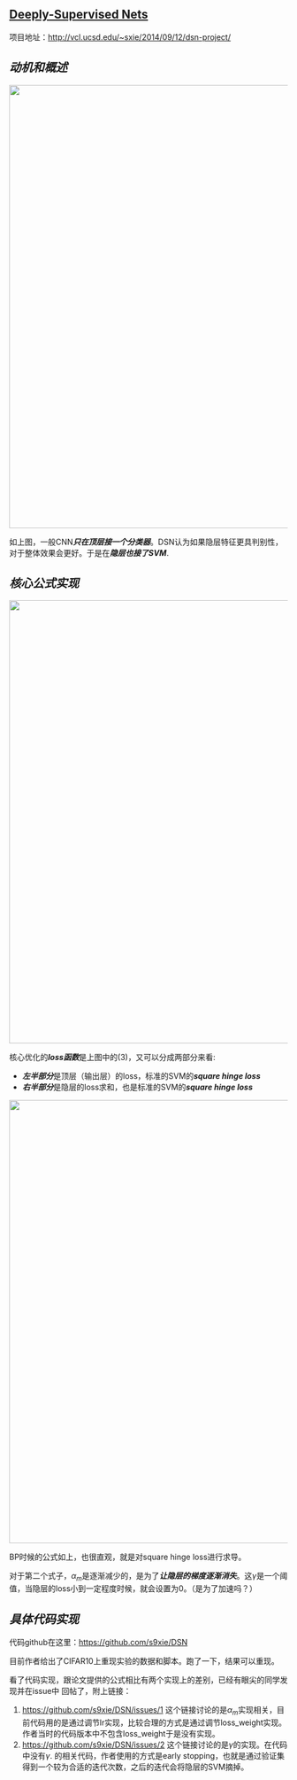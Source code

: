 ## [Deeply-Supervised Nets](http://arxiv.org/abs/1409.5185)

项目地址：http://vcl.ucsd.edu/~sxie/2014/09/12/dsn-project/

## ***动机和概述***

<p align="center"><img src="http://hexo-pic-zhangliliang.qiniudn.com/小Q截图-20141102205625.png" width="800" ></p>

如上图，一般CNN***只在顶层接一个分类器***。DSN认为如果隐层特征更具判别性，对于整体效果会更好。于是在***隐层也接了SVM***.

## ***核心公式实现***

<p align="center"><img src="http://hexo-pic-zhangliliang.qiniudn.com/小Q截图-20141102205852.png" width="800" ></p>

核心优化的***loss函数***是上图中的(3)，又可以分成两部分来看:

- ***左半部分***是顶层（输出层）的loss，标准的SVM的***square hinge loss***
- ***右半部分***是隐层的loss求和，也是标准的SVM的***square hinge loss***

<p align="center"><img src="http://hexo-pic-zhangliliang.qiniudn.com/小Q截图-20141102210138.png" width="800" ></p>

BP时候的公式如上，也很直观，就是对square hinge loss进行求导。

对于第二个式子，$\alpha_m$是逐渐减少的，是为了***让隐层的梯度逐渐消失***。这$\gamma$是一个阈值，当隐层的loss小到一定程度时候，就会设置为0。（是为了加速吗？）

## ***具体代码实现***

代码github在这里：https://github.com/s9xie/DSN

目前作者给出了CIFAR10上重现实验的数据和脚本。跑了一下，结果可以重现。

看了代码实现，跟论文提供的公式相比有两个实现上的差别，已经有眼尖的同学发现并在issue中
回帖了，附上链接：

1. https://github.com/s9xie/DSN/issues/1
  这个链接讨论的是$\alpha_m$实现相关，目前代码用的是通过调节lr实现，比较合理的方式是通过调节loss_weight实现。作者当时的代码版本中不包含loss_weight于是没有实现。
2. https://github.com/s9xie/DSN/issues/2
  这个链接讨论的是$\gamma$的实现。在代码中没有$\gamma$. 的相关代码，作者使用的方式是early stopping，也就是通过验证集得到一个较为合适的迭代次数，之后的迭代会将隐层的SVM摘掉。
